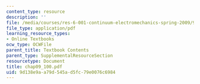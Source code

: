 ```yaml
---
content_type: resource
description: ''
file: /media/courses/res-6-001-continuum-electromechanics-spring-2009/9d138e9aa79d545ad5fc79e0076c6984_chap09_100.pdf
file_type: application/pdf
learning_resource_types:
- Online Textbooks
ocw_type: OCWFile
parent_title: Textbook Contents
parent_type: SupplementalResourceSection
resourcetype: Document
title: chap09_100.pdf
uid: 9d138e9a-a79d-545a-d5fc-79e0076c6984
---
```

